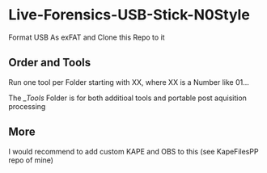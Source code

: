 # Live-Forensics-USB-Stick-N0Style

Format USB As exFAT and Clone this Repo to it

## Order and Tools
Run one tool per Folder starting with XX, where XX is a Number like 01...

The *_Tools* Folder is for both additioal tools and portable post aquisition processing

## More
I would recommend to add custom KAPE and OBS to this (see KapeFilesPP repo of mine)
